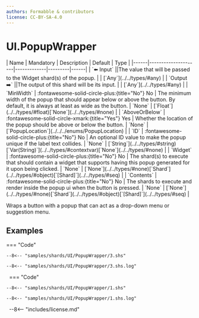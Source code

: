 ```yaml
---
authors: Formabble & contributors
license: CC-BY-SA-4.0
---
```



# UI.PopupWrapper

<div class="sh-parameters" markdown="1">
| Name | Mandatory | Description | Default | Type |
|------|---------------------|-------------|---------|------|
| `⬅️ Input` ||The value that will be passed to the Widget shard(s) of the popup. | | [`Any`](../../types/#any) |
| `Output ➡️` ||The output of this shard will be its input. | | [`Any`](../../types/#any) |
| `MinWidth` | :fontawesome-solid-circle-plus:{title="No"} No  | The minimum width of the popup that should appear below or above the button. By default, it is always at least as wide as the button. | `None` | [`Float`](../../types/#float)[`None`](../../types/#none) |
| `AboveOrBelow` | :fontawesome-solid-circle-xmark:{title="Yes"} Yes  | Whether the location of the popup should be above or below the button. | `None` | [`PopupLocation`](../../../enums/PopupLocation) |
| `ID` | :fontawesome-solid-circle-plus:{title="No"} No  | An optional ID value to make the popup unique if the label text collides. | `None` | [`String`](../../types/#string)[`Var(String)`](../../types/#contextvar)[`None`](../../types/#none) |
| `Widget` | :fontawesome-solid-circle-plus:{title="No"} No  | The shard(s) to execute that should contain a widget that supports having this popup generated for it upon being clicked. | `None` | [`None`](../../types/#none)[`Shard`](../../types/#object)[`[Shard]`](../../types/#seq) |
| `Contents` | :fontawesome-solid-circle-plus:{title="No"} No  | The shards to execute and render inside the popup ui when the button is pressed. | `None` | [`None`](../../types/#none)[`Shard`](../../types/#object)[`[Shard]`](../../types/#seq) |

</div>

Wraps a button with a popup that can act as a drop-down menu or suggestion menu.

## Examples

=== "Code"

  ```x86asm linenums="1"
  --8<-- "samples/shards/UI/PopupWrapper/3.shs"
  ```

  ```
  --8<-- "samples/shards/UI/PopupWrapper/3.shs.log"
  ```
&nbsp;
=== "Code"

  ```x86asm linenums="1"
  --8<-- "samples/shards/UI/PopupWrapper/1.shs"
  ```

  ```
  --8<-- "samples/shards/UI/PopupWrapper/1.shs.log"
  ```
&nbsp;
--8<-- "includes/license.md"

